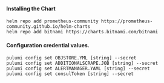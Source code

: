 #### Installing the Chart
```hcl
helm repo add prometheus-community https://prometheus-community.github.io/helm-charts
helm repo add bitnami https://charts.bitnami.com/bitnami
```

#### Configuration credential values.
```hcl
pulumi config set OBJSTORE.YML [string] --secret
pulumi config set ADDITIONALSCRAPE.JOB [string] --secret
pulumi config set ALERTMANAGER.YAML [string] --secret
pulumi config set consulToken [string] --secret
```